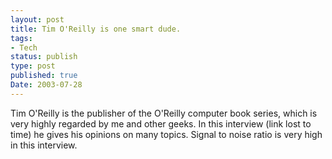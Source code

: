 ```yaml
---
layout: post
title: Tim O'Reilly is one smart dude.
tags:
- Tech
status: publish
type: post
published: true
Date: 2003-07-28
---
```


Tim O'Reilly is the publisher of the O'Reilly computer book series, which is very highly regarded by me and other geeks.  In this interview (link lost to time) he gives his opinions on many topics.  Signal to noise ratio is very high in this interview.
